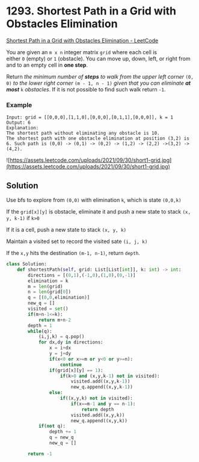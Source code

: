 # 1293. Shortest Path in a Grid with Obstacles Elimination

[Shortest Path in a Grid with Obstacles Elimination - LeetCode](https://leetcode.com/problems/shortest-path-in-a-grid-with-obstacles-elimination/)

You are given an `m x n` integer matrix `grid` where each cell is either `0` (empty) or `1` (obstacle). You can move up, down, left, or right from and to an empty cell in **one step**.

Return *the minimum number of **steps** to walk from the upper left corner* `(0, 0)` *to the lower right corner* `(m - 1, n - 1)` *given that you can eliminate **at most*** `k` *obstacles*. If it is not possible to find such walk return `-1`.

### Example

```
Input: grid = [[0,0,0],[1,1,0],[0,0,0],[0,1,1],[0,0,0]], k = 1
Output: 6
Explanation:
The shortest path without eliminating any obstacle is 10.
The shortest path with one obstacle elimination at position (3,2) is 6. Such path is (0,0) -> (0,1) -> (0,2) -> (1,2) -> (2,2) ->(3,2) -> (4,2).
```

![https://assets.leetcode.com/uploads/2021/09/30/short1-grid.jpg](https://assets.leetcode.com/uploads/2021/09/30/short1-grid.jpg)

## Solution

Use bfs to explore from `(0,0)` with elimination `k`, which is state `(0,0,k)`

If the `grid[x][y]` is obstacle, eliminate it and push a new state to stack `(x, y, k-1)` if `k>0`

If it is a cell, push a new state to stack `(x, y, k)`

Maintain a visited set to record the visited sate `(i, j, k)`

If the `x,y` hits the destination `(m-1, n-1)`, return `depth`.

```python
class Solution:
    def shortestPath(self, grid: List[List[int]], k: int) -> int:
        directions = [(0,1),(-1,0),(1,0),(0,-1)]
        elimination = k
        m = len(grid)
        n = len(grid[0])
        q = [(0,0,elimination)]
        new_q = []
        visited = set()
        if(m+n-1<=k):
            return m+n-2
        depth = 1
        while(q):
            (i,j,k) = q.pop()
            for dx,dy in directions:
                x = i+dx
                y = j+dy
                if(x<0 or x>=m or y<0 or y>=n):
                    continue
                if(grid[x][y] == 1):
                    if(k>0 and (x,y,k-1) not in visited):
                        visited.add((x,y,k-1))
                        new_q.append((x,y,k-1))
                else:
                    if((x,y,k) not in visited):
                        if(x==m-1 and y == n-1):
                            return depth
                        visited.add((x,y,k))
                        new_q.append((x,y,k))
            if(not q):
                depth += 1
                q = new_q
                new_q = []

        return -1
```
